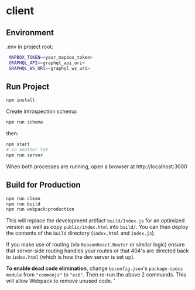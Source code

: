 # client

## Environment

.env in project root:

```sh
 MAPBOX_TOKEN=<your_mapbox_token>
 GRAPHQL_API=<graphql_api_uri>
 GRAPHQL_WS_URI=<graphql_ws_uri>
```

## Run Project

```sh
npm install
```

Create introspection schema:

```sh
npm run schema
```

then:

```sh
npm start
# in another tab
npm run server
```

When both processes are running, open a browser at http://localhost:3000

## Build for Production

```sh
npm run clean
npm run build
npm run webpack:production
```

This will replace the development artifact `build/Index.js` for an optimized
version as well as copy `public/index.html` into `build/`. You can then deploy the
contents of the `build` directory (`index.html` and `Index.js`).

If you make use of routing (via `ReasonReact.Router` or similar logic) ensure
that server-side routing handles your routes or that 404's are directed back to
`index.html` (which is how the dev server is set up).

**To enable dead code elimination**, change `bsconfig.json`'s `package-specs`
`module` from `"commonjs"` to `"es6"`. Then re-run the above 2 commands. This
will allow Webpack to remove unused code.
'

```

```
